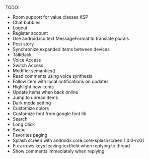 TODO:
 + Room support for value classes KSP
 + Chat bubbles
 + Logout
 + Register account
 + Use android.icu.text.MessageFormat to translate plurals
 + Post story
 + Synchronize expanded items between devices
 + TalkBack
 + Voice Access
 + Switch Access
 + Modifier.semantics()
 + Read comments using voice synthesis
 + Follow item with local notifications on updates
 + Highlight new items
 + Update items when back online
 + Jump to unread items
 + Dark mode setting
 + Customize colors
 + Customize font from google font lib
 + Search
 + Long Click
 + Swipe
 + Favorites paging
 + Splash screen with androidx.core:core-splashscreen:1.0.0-rc01
 + Fix arrows keys leaving textfield when replying to thread
 + Show comments immediately when replying
